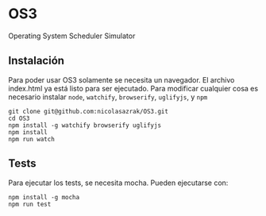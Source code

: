 # OS3

Operating System Scheduler Simulator

## Instalación

Para poder usar OS3 solamente se necesita un navegador. El archivo index.html ya está listo para ser ejecutado. Para modificar cualquier cosa es necesario instalar `node`, `watchify`, `browserify`,   `uglifyjs`, y `npm`

```
git clone git@github.com:nicolasazrak/OS3.git
cd OS3
npm install -g watchify browserify uglifyjs
npm install
npm run watch
```

## Tests

Para ejecutar los tests, se necesita mocha. Pueden ejecutarse con:

```
npm install -g mocha
npm run test
```
